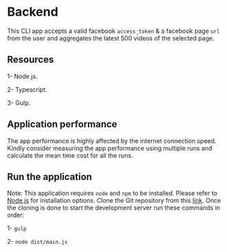 # Backend

This CLI app accepts a valid facebook `access_token` & a facebook page `url` from the user and aggregates the latest 500 videos of the selected page.

## Resources

1- Node.js.

2- Typescript.

3- Gulp.

## Application performance

The app performance is highly affected by the internet connection speed. Kindly consider measuring the app performance using multiple runs and calculate the mean time cost for all the runs.

## Run the application

Note: This application requires `node` and `npm` to be installed. Please refer to [Node.js](https://nodejs.org/en/) for installation options.
Clone the Git repository from this [link](https://github.com/abulseed/facebook-vids.git). Once the cloning is done to start the development server run these commands in order:

1- `gulp`

2- `node dist/main.js`
